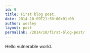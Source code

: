 ```yaml
---
id: 9
title: First blog post.
date: 2014-10-09T21:50:00+01:00
author: wesley
layout: post
permalink: /2014/10/first-blog-post/
---
```

Hello vulnerable world.